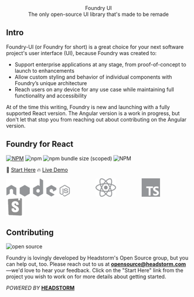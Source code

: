 <div align="center">Foundry UI</div>

<div align='center'>The only open-source UI library that's made to be remade</div>

## Intro

Foundry-UI (or Foundry for short) is a great choice for your next software project's user interface (UI), because Foundry was created to:

- Support enterprise applications at any stage, from proof-of-concept to launch to enhancements
- Allow custom styling and behavior of individual components with Foundry’s unique architecture
- Reach users on any device for any use case while maintaining full functionality and accessibility

At of the time this writing, Foundry is new and launching with a fully supported React version. The Angular version is a work in progress, but don't let that stop you from reaching out about contributing on the Angular version.

## Foundry for React

[![NPM](https://img.shields.io/npm/v/@headstorm/hs-react-ui.svg)](https://www.npmjs.com/package/@headstorm/hs-react-ui)
![npm](https://img.shields.io/npm/dw/@headstorm/hs-react-ui)
![npm bundle size (scoped)](https://img.shields.io/bundlephobia/min/@headstorm/hs-react-ui)
![NPM](https://img.shields.io/npm/l/@headstorm/hs-react-ui)

📄 [Start Here](https://github.com/Headstorm/foundry-ui/tree/master/packages/hs-react-ui)
🔥 [Live Demo](https://headstorm.github.io/foundry-ui/)

<img src="./packages/hs-react-ui/public/Images/nodejs.svg" height="50" style="margin-right: 5em"><img src="./packages/hs-react-ui/public/Images/react.svg" height="50" style="margin-right: 5em"><img src="./packages/hs-react-ui/public/Images/typescript.svg" height="50" style="margin-right: 5em"><img src="./packages/hs-react-ui/public/Images/storybook.png" height="50">

## Contributing

![open source](https://img.shields.io/badge/Open%20Source-%E2%9D%A4-red)

Foundry is lovingly developed by Headstorm's Open Source group, but you can help out, too. Please reach out to us at **opensource@headstorm.com** —we'd love to hear your feedback. Click on the "Start Here" link from the project you wish to work on for more details about getting started.

_POWERED BY_ [ **HEADSTORM**](http://www.headstorm.com)

